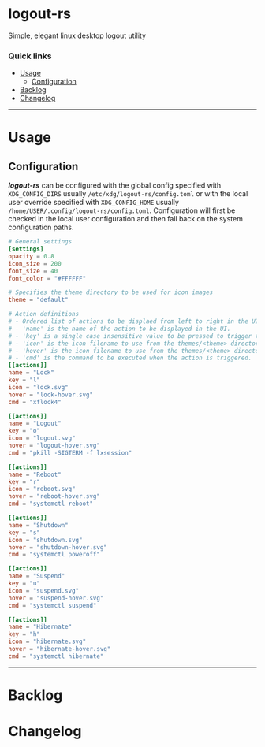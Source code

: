 # logout-rs
Simple, elegant linux desktop logout utility

### Quick links
* [Usage](#usage)
  * [Configuration](#configuration)
* [Backlog](#backlog)
* [Changelog](#changelog)

---

# Usage

## Configuration
***logout-rs*** can be configured with the global config specified with `XDG_CONFIG_DIRS` usually
`/etc/xdg/logout-rs/config.toml` or with the local user override specified with `XDG_CONFIG_HOME` 
usually `/home/USER/.config/logout-rs/config.toml`. Configuration will first be checked in the local 
user configuration and then fall back on the system configuration paths.

```toml
# General settings
[settings]
opacity = 0.8
icon_size = 200
font_size = 40
font_color = "#FFFFFF"

# Specifies the theme directory to be used for icon images
theme = "default"

# Action definitions
# - Ordered list of actions to be displaed from left to right in the UI.
# - 'name' is the name of the action to be displayed in the UI.
# - 'key' is a single case insensitive value to be pressed to trigger the action.
# - 'icon' is the icon filename to use from the themes/<theme> directory.
# - 'hover' is the icon filename to use from the themes/<theme> directory for the hover effect.
# - 'cmd' is the command to be executed when the action is triggered.
[[actions]]
name = "Lock"
key = "l"
icon = "lock.svg"
hover = "lock-hover.svg"
cmd = "xflock4"

[[actions]]
name = "Logout"
key = "o"
icon = "logout.svg"
hover = "logout-hover.svg"
cmd = "pkill -SIGTERM -f lxsession"

[[actions]]
name = "Reboot"
key = "r"
icon = "reboot.svg"
hover = "reboot-hover.svg"
cmd = "systemctl reboot"

[[actions]]
name = "Shutdown"
key = "s"
icon = "shutdown.svg"
hover = "shutdown-hover.svg"
cmd = "systemctl poweroff"

[[actions]]
name = "Suspend"
key = "u"
icon = "suspend.svg"
hover = "suspend-hover.svg"
cmd = "systemctl suspend"

[[actions]]
name = "Hibernate"
key = "h"
icon = "hibernate.svg"
hover = "hibernate-hover.svg"
cmd = "systemctl hibernate"
```

---

# Backlog

# Changelog
